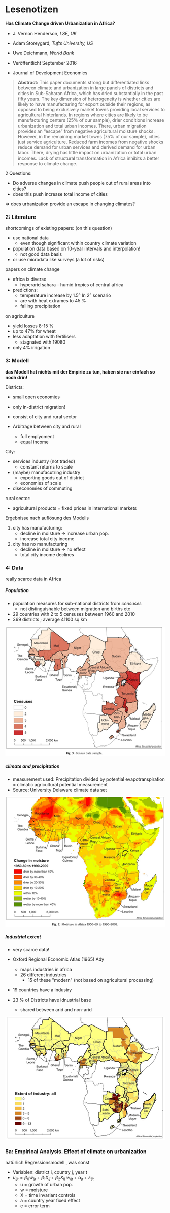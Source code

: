 # Lesenotizen

**Has Climate Change driven Urbanization in Africa?**

- J. Vernon Henderson, *LSE, UK*
- Adam Storeygard, *Tufts University, US*
- Uwe Deichmann, *World Bank*

- Veröffentlicht September 2016
- Journal of Development Economics



> **Abstract:** This paper documents strong but differentiated links between climate and urbanization in large panels of districts and cities in Sub-Saharan Africa, which has dried substantially in the past fifty years. The key dimension of heterogeneity is whether cities are likely to have manufacturing for export outside their regions, as opposed to being exclusively market towns providing local services to agricultural hinterlands. In regions where cities are likely to be manufacturing centers (25% of our sample), drier conditions increase urbanization and total urban incomes. There, urban migration provides an “escape” from negative agricultural moisture shocks. However, in the remaining market towns (75% of our sample), cities just service agriculture. Reduced farm incomes from negative shocks reduce demand for urban services and derived demand for urban labor. There, drying has little impact on urbanization or total urban incomes. Lack of structural transformation in Africa inhibits a better response to climate change.





2 Questions: 

- Do adverse changes in climate push people out of rural areas into cities?
- does this push increase total income of cities

=> does urbanization provide an escape in changing climates?

### 2: Literature

shortcomings of existing papers: (on this question)

- use national data
    - even though significant within country climate variation
- population data based on 10-year intervals and interpolation!
    - not good data basis
- or use microdata like surveys (a lot of risks)

papers on climate change

- africa is diverse
    - hyperarid sahara - humid tropics of central africa
- predictions:
    - temperature increase by 1.5° In 2° scenario
    - are with heat extrames to 45 %
    - falling precipitation

on agriculture 

- yield losses 8-15 %
- up to 47% for wheat
- less adaptation with fertilisers
    - stagnated with 19080
- only 4% irrigation 

### 3: Modell

**das Modell hat nichts mit der Empirie zu tun, haben sie nur einfach so noch drin!**

Districts:
- small open economies
- only in-district migration!

- consist of city and rural sector
- Arbitrage between city and rural
    - full emplyoment
    - equal income

City:

- services industry (not traded)
    - constant returns to scale
- (maybe) manufacutring industry
    - exporting goods out of district
    - economies of scale
- diseconomies of commuting

rural sector:

- agricultural products = fixed prices in international markets



Ergebnisse nach auflösung des Modells

1. city has manufacturing:
    - decline in moisture -> increase urban pop.
    - increase total city income
2. city has no manufacturing
    - decline in moisture -> no effect
    - total city income declines





### 4: Data

really scarce data in Africa

##### Population

- population measures for sub-national districts from *censuses*
    - not distinguishable between migration and births etc
- 29 countries with 2 to 5 censuses between 1960 and 2010
- 369 districts ; average 41100 sq km

![2022-05-23_14.42.26](../../images/2022-05-23_14.42.26.jpg)

##### climate and precipitation

- measurement used: Precipitation divided by potential evapotranspiration = climatic agricultural potential measurement
- Source: University Delaware climate data set

![2022-05-23_15.03.47](../../images/2022-05-23_15.03.47.jpg)

##### Industrial extent

- very scarce data!
- Oxford Regional Economic Atlas (1965) Ady
    - maps industries in africa
    - 26 different industries 
        - 15 of these "modern" (not based on agricultural processing)

- 19 countries have a industry
- 23 % of Districts have idnustrial base
    - shared between arid and non-arid

![2022-05-23_14.57.15](../../images/2022-05-23_14.57.15.jpg)

### 5a: Empirical Analysis. Effect of climate on urbanization

natürlich Regressionsmodell  , was sonst

- Variablen: district i, country j, year t
- $u_{ijt} = \beta_0 w_{ijt} + \beta_1 X_{ij} + \beta_2 X_{ij} \ w_{ijt} + \alpha_{jt}+ \varepsilon _{ijt}$
    - u = growth of urban pop.
    - w = moisture
    - X = time invariant controls
    - a = country year fixed effect
    - e = error term



